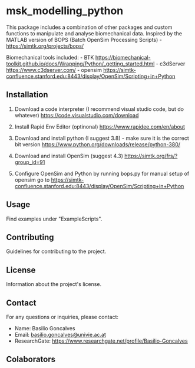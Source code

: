 # msk_modelling_python 

This package includes a combination of other packages and custom functions to manipulate and analyse biomechanical data.
Inspired by the MATLAB version of BOPS (Batch OpenSim Processing Scripts) - https://simtk.org/projects/bops/

Biomechanical tools included:
    - BTK               https://biomechanical-toolkit.github.io/docs/Wrapping/Python/_getting_started.html
    - c3dServer         https://www.c3dserver.com/ 
    - opensim           https://simtk-confluence.stanford.edu:8443/display/OpenSim/Scripting+in+Python 

## Installation

1. Download a code interpreter (I recommend visual studio code, but do whatever)
https://code.visualstudio.com/download
	
2. Install Rapid Env Editor (optinonal)
https://www.rapidee.com/en/about
	
3. Download and install python (I suggest 3.8) - make sure it is the correct bit version
https://www.python.org/downloads/release/python-380/
	
4. Download and install OpenSim (suggest 4.3)
https://simtk.org/frs/?group_id=91
	
5. Configure OpenSim and Python by running bops.py
    for manual setup of opensim go to https://simtk-confluence.stanford.edu:8443/display/OpenSim/Scripting+in+Python

## Usage

Find examples under "ExampleScripts".

## Contributing

Guidelines for contributing to the project.

## License

Information about the project's license.

## Contact

For any questions or inquiries, please contact:

- Name: Basilio Goncalves
- Email: basilio.goncalves@univie.ac.at
- ResearchGate: https://www.researchgate.net/profile/Basilio-Goncalves

## Colaborators